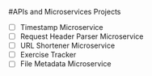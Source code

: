 
#APIs and Microservices Projects

- [ ] Timestamp Microservice
- [ ] Request Header Parser Microservice
- [ ] URL Shortener Microservice
- [ ] Exercise Tracker
- [ ] File Metadata Microservice
